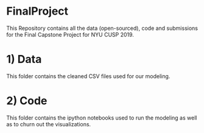 # FinalProject
This Repository contains all the data (open-sourced), code and submissions for the Final Capstone Project for NYU CUSP 2019.

# 1) Data
This folder contains the cleaned CSV files used for our modeling. 

# 2) Code
This folder contains the ipython notebooks used to run the modeling as well as to churn out the visualizations. 
